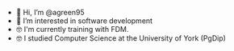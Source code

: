 - 👋 Hi, I’m @agreen95
- 👀 I’m interested in software development
- 🤓 I'm currently training with FDM.
- 🤓 I studied Computer Science at the University of York (PgDip)

<!---
agreen95/agreen95 is a ✨ special ✨ repository because its `README.md` (this file) appears on your GitHub profile.
You can click the Preview link to take a look at your changes.
--->

